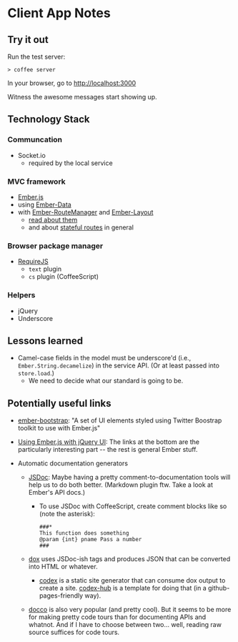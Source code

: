 # Client App Notes

## Try it out

Run the test server:

    > coffee server

In your browser, go to [http://localhost:3000](http://localhost:3000)

Witness the awesome messages start showing up.

## Technology Stack

### Communcation

* Socket.io
  * required by the local service

### MVC framework

* [Ember.js](http://emberjs.com/)
* using [Ember-Data](https://github.com/emberjs/data)
* with [Ember-RouteManager](https://github.com/ghempton/ember-routemanager) and [Ember-Layout](https://github.com/ghempton/ember-layout)
  * [read about them](http://codebrief.com/2012/02/anatomy-of-a-complex-ember-js-app-part-i-states-and-routes/)
  * and about [stateful routes](http://codebrief.com/2012/03/make-the-most-of-your-routes/) in general

### Browser package manager

* [RequireJS](http://requirejs.org/)
  * `text` plugin
  * `cs` plugin (CoffeeScript)

### Helpers

* jQuery
* Underscore

## Lessons learned

* Camel-case fields in the model must be underscore'd (i.e., `Ember.String.decamelize`) in the service API. (Or at least passed into `store.load`.)
  * We need to decide what our standard is going to be. 

## Potentially useful links

* [ember-bootstrap](https://github.com/jzajpt/ember-bootstrap): "A set of UI elements styled using Twitter Boostrap toolkit to use with Ember.js"

* [Using Ember.js with jQuery UI](http://www.lukemelia.com/blog/archives/2012/03/10/using-ember-js-with-jquery-ui/): The links at the bottom are the particularly interesting part -- the rest is general Ember stuff.

* Automatic documentation generators

  * [JSDoc](https://github.com/jsdoc3/jsdoc): Maybe having a pretty comment-to-documentation tools will help us to do both better. (Markdown plugin ftw. Take a look at Ember's API docs.)
    * To use JSDoc with CoffeeScript, create comment blocks like so (note the asterisk):

      ```  
      ###*
      This function does something
      @param {int} pname Pass a number
      ###
      ```
  
  * [dox](https://github.com/visionmedia/dox) uses JSDoc-ish tags and produces JSON that can be converted into HTML or whatever.
    * [codex](https://github.com/logicalparadox/codex) is a static site generator that can consume dox output to create a site. [codex-hub](http://alogicalparadox.com/codex-hub/) is a template for doing that (in a github-pages-friendly way). 
  * [docco](http://jashkenas.github.com/docco/) is also very popular (and pretty cool). But it seems to be more for making pretty code tours than for documenting APIs and whatnot. And if I have to choose between two… well, reading raw source suffices for code tours.